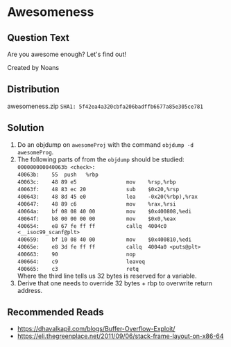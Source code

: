 # Awesomeness

## Question Text

Are you awesome enough? Let's find out!

Created by Noans

## Distribution
awesomeness.zip `SHA1: 5f42ea4a320cbfa206badffb6677a85e305ce781`

## Solution
1. Do an objdump on `awesomeProj` with the command `objdump -d awesomeProg`.
2. The following parts of from the `objdump` should be studied:  
`000000000040063b <check>:`  
`40063b:	55	push   %rbp`  
`40063c:	48 89 e5             	mov    %rsp,%rbp`  
`40063f:	48 83 ec 20          	sub    $0x20,%rsp`  
`400643:	48 8d 45 e0          	lea    -0x20(%rbp),%rax`  
`400647:	48 89 c6             	mov    %rax,%rsi`  
`40064a:	bf 08 08 40 00       	mov    $0x400808,%edi`  
`40064f:	b8 00 00 00 00       	mov    $0x0,%eax`  
`400654:	e8 67 fe ff ff       	callq  4004c0 <__isoc99_scanf@plt>`  
`400659:	bf 10 08 40 00       	mov    $0x400810,%edi`  
`40065e:	e8 3d fe ff ff       	callq  4004a0 <puts@plt>`  
`400663:	90                   	nop`  
`400664:	c9                   	leaveq`  
`400665:	c3                   	retq`  
Where the third line tells us 32 bytes is reserved for a variable.
3. Derive that one needs to override 32 bytes + rbp to overwrite return address.

## Recommended Reads
* https://dhavalkapil.com/blogs/Buffer-Overflow-Exploit/
* https://eli.thegreenplace.net/2011/09/06/stack-frame-layout-on-x86-64